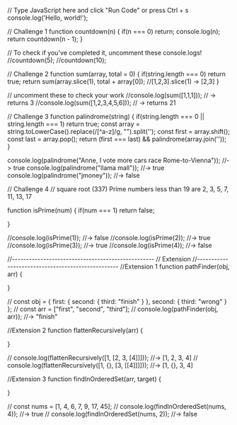 // Type JavaScript here and click "Run Code" or press Ctrl + s
console.log('Hello, world!');


// Challenge 1
function countdown(n) {
	if(n === 0) return;
  console.log(n);
  return countdown(n - 1);
}

// To check if you've completed it, uncomment these console.logs!
//countdown(5);
//countdown(10);


// Challenge 2
function sum(array, total = 0) {
	if(string.length === 0) return true;
  return sum(array.slice(1), total + array[0]);
  //[1,2,3].slice(1) -> [2,3]
}

// uncomment these to check your work
//console.log(sum([1,1,1])); // -> returns 3
//console.log(sum([1,2,3,4,5,6])); // -> returns 21

// Challenge 3
function palindrome(string) {
  if(string.length === 0 || string.length === 1) return true;
  const array = string.toLowerCase().replace(/[^a-z]/g, "").split('');
  const first = array.shift();
  const last = array.pop();
  return (first === last) && palindrome(array.join(''));
}

console.log(palindrome("Anne, I vote more cars race Rome-to-Vienna")); //-> true
console.log(palindrome("llama mall")); //-> true
console.log(palindrome("jmoney")); //-> false


// Challenge 4
// square root (337) Prime numbers less than 19 are 2, 3, 5, 7, 11, 13, 17 

function isPrime(num) {
	if(num === 1) return false;
  
}

//console.log(isPrime(1)); //-> false
//console.log(isPrime(2)); //-> true
//console.log(isPrime(3)); //-> true
//console.log(isPrime(4)); //-> false


//--------------------------------------------------
// Extension
//--------------------------------------------------
//Extension 1
function pathFinder(obj, arr) {

}

// const obj = { first: { second: { third: "finish" } }, second: { third: "wrong" } };
// const arr = ["first", "second", "third"];
// console.log(pathFinder(obj, arr));   //-> "finish"


//Extension 2
function flattenRecursively(arr) {

}

// console.log(flattenRecursively([1, [2, 3, [4]]])); //-> [1, 2, 3, 4]
// console.log(flattenRecursively([1, {}, [3, [[4]]]])); //-> [1, {}, 3, 4]


//Extension 3
function findInOrderedSet(arr, target) {

}

// const nums = [1, 4, 6, 7, 9, 17, 45];
// console.log(findInOrderedSet(nums, 4));  //-> true
// console.log(findInOrderedSet(nums, 2));  //-> false
